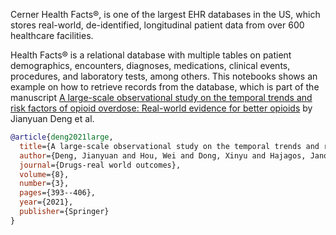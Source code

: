 Cerner Health Facts®, is one of the largest EHR databases in the US, which stores real-world, de-identified, longitudinal patient data from over 600 healthcare facilities. 

Health Facts® is a relational database with multiple tables on patient demographics, encounters, diagnoses, medications, clinical events, procedures, and laboratory tests, among others.
This notebooks shows an example on how to retrieve records from the database, which is part of the manuscript [A large-scale observational study on the temporal trends and risk factors of opioid overdose: Real-world evidence for better opioids](https://link.springer.com/article/10.1007/s40801-021-00253-8) by Jianyuan Deng et al.

```bibtex
@article{deng2021large,
  title={A large-scale observational study on the temporal trends and risk factors of opioid overdose: Real-world evidence for better opioids},
  author={Deng, Jianyuan and Hou, Wei and Dong, Xinyu and Hajagos, Janos and Saltz, Mary and Saltz, Joel and Wang, Fusheng},
  journal={Drugs-real world outcomes},
  volume={8},
  number={3},
  pages={393--406},
  year={2021},
  publisher={Springer}
}
```
